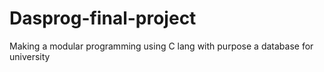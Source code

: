# Dasprog-final-project
Making a modular programming using C lang with purpose a database for university
